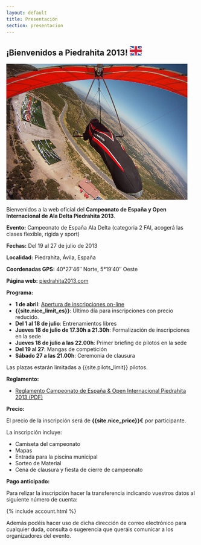 ```yaml
---
layout: default
title: Presentación
section: presentacion
---
```


<h2 class="welcome">¡Bienvenidos a Piedrahita 2013! <a href="presentation.html" title="Welcome! (english version)"><img src="images/english.png"/></a></h2>

<a class="media" target="_blank" href="http://www.flytietar.com/index.php/de/component/joomgallery/region/region-45" title="Girando sobre el despegue (Günter Porath)"><img class="right" src="images/gunter_premio.jpg" alt="Despegue por Günter Porath"/></a>

Bienvenidos a la web oficial del **Campeonato de España y Open Internacional de Ala Delta Piedrahita 2013**.

**Evento:** Campeonato de España Ala Delta (categoria 2 FAI, acogerá las clases flexible, rígida y sport)

**Fechas:** Del 19 al 27 de julio de 2013

**Localidad:** Piedrahita, Ávila, España

**Coordenadas GPS:** 40°27′46″ Norte, 5°19′40″ Oeste

**Página web:** [piedrahita2013.com](piedrahita2013.com)

**Programa:**

* **1 de abril**: [Apertura de inscripciones on-line](inscripcion.html)
* **{{site.nice_limit_es}}**: Último día para inscripciones con precio reducido.
* **Del 1 al 18 de julio**: Entrenamientos libres
* **Jueves 18 de julio de 17.30h a 21.30h**: Formalización de inscripciones en la sede
* **Jueves 18 de julio a las 22.00h**: Primer briefing de pilotos en la sede
* **Del 19 al 27**: Mangas de competición
* **Sábado 27 a las 21.00h**: Ceremonia de clausura

Las plazas estarán limitadas a {{site.pilots_limit}} pilotos.

**Reglamento:**

* [Reglamento Campeonato de España & Open Internacional Piedrahita 2013 (PDF)](downloads/Reglamento_Cto_de_Espana_Piedrahita_2013.pdf)

**Precio:**

El precio de la inscripción será de **{{site.nice_price}}€** por participante.

La inscripción incluye:

* Camiseta del campeonato
* Mapas
* Entrada para la piscina municipal
* Sorteo de Material
* Cena de clausura y fiesta de cierre de campeonato

**Pago anticipado:**

Para relizar la inscripción hacer la transferencia indicando vuestros datos al siguiente número de cuenta:

{% include account.html %} 

Además podéis hacer uso de dicha dirección de correo electrónico para cualquier duda, consulta o sugerencia que queráis comunicar a los organizadores del evento.

